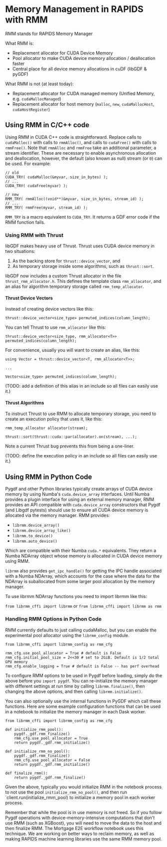 # Memory Management in RAPIDS with RMM

RMM stands for RAPIDS Memory Manager

What RMM is:

 - Replacement allocator for CUDA Device Memory
 - Pool allocator to make CUDA device memory allocation / deallocation faster
 - Central place for all device memory allocations in cuDF (libGDF & pyGDF)

What RMM is not (at least today):
 - Replacement allocator for CUDA managed memory (Unified Memory, 
   e.g. `cudaMallocManaged`)
 - Replacement allocator for host memory (`malloc`, `new`, `cudaMallocHost`, 
   `cudaHostRegister`)

## Using RMM in C/C++ code

Using RMM in CUDA C++ code is straightforward. Replace calls to `cudaMalloc()` 
with calls to `rmmAlloc()`, and calls to `cudaFree()` with calls to `rmmFree()`.
Note that `rmmAlloc` and `rmmFree` take an additional parameter, a stream 
identifier. These are necessary to enable asynchronous allocation and 
deallocation, however, the default (also known as null) stream (or `0`) can be
used. For example:

```
// old
CUDA_TRY( cudaMalloc(&myvar, size_in_bytes) );
// ...
CUDA_TRY( cudaFree(myvar) );

// new
RMM_TRY( rmmAlloc((void**)&myvar, size_in_bytes, stream_id) );
// ...
RMM_TRY( rmmFree(myvar, stream_id) );
```

`RMM_TRY` is a macro equivalent to `CUDA_TRY`. It returns a GDF error code if 
the RMM function fails.

### Using RMM with Thrust

libGDF makes heavy use of Thrust. Thrust uses CUDA device memory in two 
situations:

 1. As the backing store for `thrust::device_vector`, and
 2. As temporary storage inside some algorithms, such as `thrust::sort`.

libGDF now includes a custom Thrust allocator in the file 
`thrust_rmm_allocator.h`. This defines the template class `rmm_allocator`, and 
an alias for algorithm temporary storage called `rmm_temp_allocator`. 

#### Thrust Device Vectors

Instead of creating device vectors like this:

```
thrust::device_vector<size_type> permuted_indices(column_length);
```

You can tell Thrust to use `rmm_allocator` like this:

```
thrust::device_vector<size_type, rmm_allocator<T>> permuted_indices(column_length);
```

For convenience, usually you will want to create an alias, like this:

```template <typename T> 
using Vector = thrust::device_vector<T, rmm_allocator<T>>;

...

Vector<size_type> permuted_indices(column_length);
```

(TODO: add a definition of this alias in an include so all files can easily use 
it.)

#### Thrust Algorithms

To instruct Thrust to use RMM to allocate temporary storage, you need to create
an execution policy that uses it, like this:

```
rmm_temp_allocator allocator(stream);

thrust::sort(thrust::cuda::par(allocator).on(stream), ...);
```

Note a current Thrust bug prevents this from being a one-liner. 

(TODO: define the execution policy in an include so all files can easily use it.)

## Using RMM in Python Code

Pygdf and other Python libraries typically create arrays of CUDA device memory
by using Numba's `cuda.device_array` interfaces. Until Numba provides a plugin
interface for using an external memory manager, RMM provides an API compatible
with `cuda.device_array` constructors that Pygdf (and Libgdf pytests) should use
to ensure all CUDA device memory is allocated via the memory manager. RMM 
provides:

   - `librmm.device_array()`
   - `librmm.device_array_like()`
   - `librmm.to_device()`
   - `librmm.auto_device()`
   
Which are compatible with their Numba `cuda.*` equivalents. They return a Numba 
NDArray object whose memory is allocated in CUDA device memory using RMM.

`librmm` also provides `get_ipc_handle()` for getting the IPC handle associated 
with a Numba NDArray, which accounts for the case where the data for the NDArray
is suballocated from some larger pool allocation by the memory manager.

To use librmm NDArray functions you need to import librmm like this:

`from librmm_cffi import librmm` or
`from librmm_cffi import librmm as rmm`

### Handling RMM Options in Python Code

RMM currently defaults to just calling cudaMalloc, but you can enable the 
experimental pool allocator using the `librmm_config` module. 

```
from librmm_cffi import librmm_config as rmm_cfg

rmm_cfg.use_pool_allocator = True # default is False
rmm_cfg.initial_pool_size = 2<<30 # set to 2GiB. Default is 1/2 total GPU memory
rmm_cfg.enable_logging = True # default is False -- has perf overhead
```

To configure RMM options to be used in Pygdf before loading, simply do the above 
before you `import pygdf`. You can re-initialize the memory manager with different 
settings at run time by calling `librmm.finalize()`, then changing the above 
options, and then calling `librmm.initialize()`.

You can also optionally use the internal functions in PyGDF which call these 
functions. Here are some example configuration functions that can be used in 
a notebook to initialize the memory manager in each Dask worker.

```
from librmm_cffi import librmm_config as rmm_cfg

def initialize_rmm_pool():
    pygdf._gdf.rmm_finalize()
    rmm_cfg.use_pool_allocator = True
    return pygdf._gdf.rmm_initialize()

def initialize_rmm_no_pool():
    pygdf._gdf.rmm_finalize()
    rmm_cfg.use_pool_allocator = False
    return pygdf._gdf.rmm_initialize()

def finalize_rmm():
    return pygdf._gdf.rmm_finalize()
```

Given the above, typically you would initialize RMM in the notebook process to
not use the pool `initialize_rmm_no_pool()`, and then run 
`client.run(initialize_rmm_pool) to initialize a memory pool in each worker
process.

Remember that while the pool is in use memory is not freed. So if you follow 
Pygdf operations with device-memory-intensive computations that don't use RMM
(such as XGBoost), you will need to move the data to the host and then 
finalize RMM. The Mortgage E2E workflow notebook uses this technique. We are 
working on better ways to reclaim memory, as well as making RAPIDS machine
learning libraries use the same RMM memory pool.
